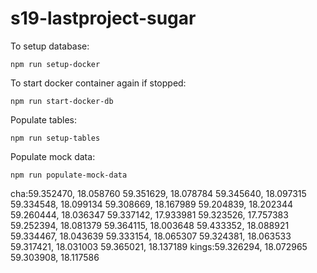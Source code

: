 # s19-lastproject-sugar

To setup database:

```
npm run setup-docker
```

To start docker container again if stopped:

```
npm run start-docker-db
```

Populate tables:
```
npm run setup-tables
```

Populate mock data:
```
npm run populate-mock-data
```
cha:59.352470, 18.058760
59.351629, 18.078784
59.345640, 18.097315
59.334548, 18.099134
59.308669, 18.167989
59.204839, 18.202344
59.260444, 18.036347
59.337142, 17.933981
59.323526, 17.757383
59.252394, 18.081379
59.364115, 18.003648
59.433352, 18.088921
59.334467, 18.043639
59.333154, 18.065307
59.324381, 18.063533
59.317421, 18.031003
59.365021, 18.137189
kings:59.326294, 18.072965
59.303908, 18.117586
